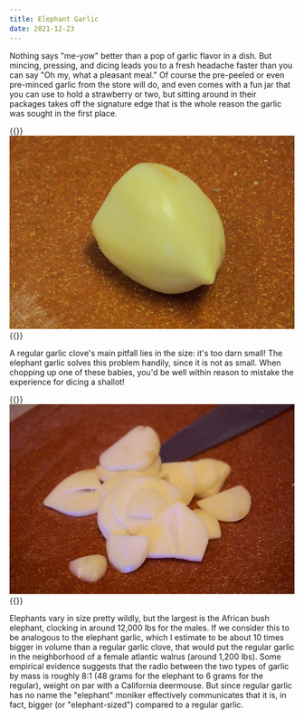 ```yaml
---
title: Elephant Garlic
date: 2021-12-23
---
```


Nothing says "me-yow" better than a pop of garlic flavor in a dish. But mincing, pressing, and dicing leads you to a fresh headache faster than you can say "Oh my, what a pleasant meal." Of course the pre-peeled or even pre-minced garlic from the store will do, and even comes with a fun jar that you can use to hold a strawberry or two, but sitting around in their packages takes off the signature edge that is the whole reason the garlic was sought in the first place.

{{<img>}}![](peeled.jpg){{</img>}}

A regular garlic clove's main pitfall lies in the size: it's too darn small! The elephant garlic solves this problem handily, since it is not as small. When chopping up one of these babies, you'd be well within reason to mistake the experience for dicing a shallot!

{{<img>}}![](chopped.jpg){{</img>}}

Elephants vary in size pretty wildly, but the largest is the African bush elephant, clocking in around 12,000 lbs for the males. If we consider this to be analogous to the elephant garlic, which I estimate to be about 10 times bigger in volume than a regular garlic clove, that would put the regular garlic in the neighborhood of a female atlantic walrus (around 1,200 lbs). Some empirical evidence suggests that the radio between the two types of garlic by mass is roughly 8:1 (48 grams for the elephant to 6 grams for the regular), weight on par with a California deermouse. But since regular garlic has no name the "elephant" moniker effectively communicates that it is, in fact, bigger (or "elephant-sized") compared to a regular garlic.
